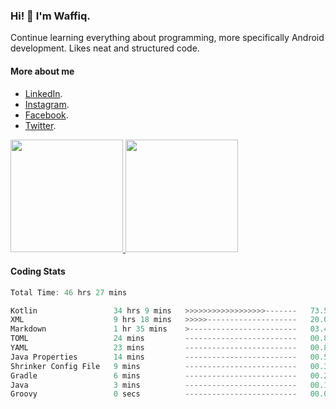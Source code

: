 ### Hi! 👋 I'm Waffiq.

Continue learning everything about programming, more specifically Android development. Likes neat and structured code.

#### More about me 
- [LinkedIn](https://www.linkedin.com/in/waffiqaziz/).
- [Instagram](https://www.instagram.com/waffiqaziz/).
- [Facebook](https://web.facebook.com/WaffiqAziz/).
- [Twitter](https://twitter.com/AzizWaffiq).

<p align="left">
<a href="https://github.com/waffiqaziz">
  <img height="180em" src="https://github-readme-stats-eight-theta.vercel.app/api?username=waffiqaziz&show_icons=true&theme=algolia&include_all_commits=true&count_private=true"/>
  <img height="180em" src="https://github-readme-stats-eight-theta.vercel.app/api/top-langs/?username=waffiqaziz&layout=compact&langs_count=8&theme=algolia"/>
</a>
</p>

#### Coding Stats
<!--START_SECTION:waka-->

```rust
Total Time: 46 hrs 27 mins

Kotlin                 34 hrs 9 mins   >>>>>>>>>>>>>>>>>>-------   73.52 %
XML                    9 hrs 18 mins   >>>>>--------------------   20.03 %
Markdown               1 hr 35 mins    >------------------------   03.44 %
TOML                   24 mins         -------------------------   00.88 %
YAML                   23 mins         -------------------------   00.85 %
Java Properties        14 mins         -------------------------   00.51 %
Shrinker Config File   9 mins          -------------------------   00.36 %
Gradle                 6 mins          -------------------------   00.24 %
Java                   3 mins          -------------------------   00.11 %
Groovy                 0 secs          -------------------------   00.03 %
```

<!--END_SECTION:waka-->
